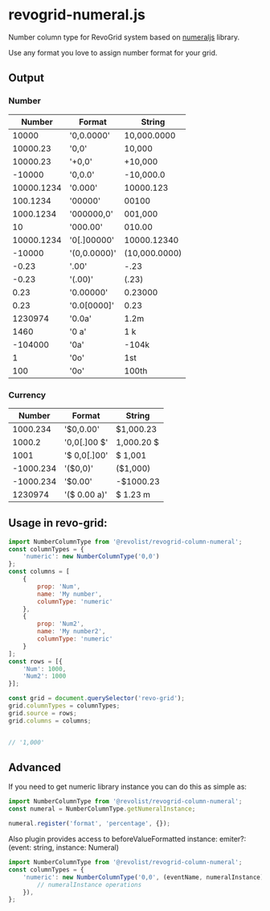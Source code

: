 # revogrid-numeral.js
Number column type for RevoGrid system based on [numeraljs](http://numeraljs.com) library.

Use any format you love to assign number format for your grid.

## Output

### Number

|Number|Format|String|
|--- |--- |--- |
|10000|'0,0.0000'|10,000.0000|
|10000.23|'0,0'|10,000|
|10000.23|'+0,0'|+10,000|
|-10000|'0,0.0'|-10,000.0|
|10000.1234|'0.000'|10000.123|
|100.1234|'00000'|00100|
|1000.1234|'000000,0'|001,000|
|10|'000.00'|010.00|
|10000.1234|'0[.]00000'|10000.12340|
|-10000|'(0,0.0000)'|(10,000.0000)|
|-0.23|'.00'|-.23|
|-0.23|'(.00)'|(.23)|
|0.23|'0.00000'|0.23000|
|0.23|'0.0[0000]'|0.23|
|1230974|'0.0a'|1.2m|
|1460|'0 a'|1 k|
|-104000|'0a'|-104k|
|1|'0o'|1st|
|100|'0o'|100th|

### Currency

|Number|Format|String|
|--- |--- |--- |
|1000.234|'$0,0.00'|$1,000.23|
|1000.2|'0,0[.]00 $'|1,000.20 $|
|1001|'$ 0,0[.]00'|$ 1,001|
|-1000.234|'($0,0)'|($1,000)|
|-1000.234|'$0.00'|-$1000.23|
|1230974|'($ 0.00 a)'|$ 1.23 m|



## Usage in revo-grid:

```js
import NumberColumnType from '@revolist/revogrid-column-numeral';
const columnTypes = {
    'numeric': new NumberColumnType('0,0')
};
const columns = [
    {
        prop: 'Num',
        name: 'My number',
        columnType: 'numeric'
    },
    {
        prop: 'Num2',
        name: 'My number2',
        columnType: 'numeric'
    }
];
const rows = [{
    'Num': 1000,
    'Num2': 1000
}];

const grid = document.querySelector('revo-grid');
grid.columnTypes = columnTypes;
grid.source = rows;
grid.columns = columns;


// '1,000'
```



## Advanced

If you need to get numeric library instance you can do this as simple as:

```js
import NumberColumnType from '@revolist/revogrid-column-numeral';
const numeral = NumberColumnType.getNumeralInstance;

numeral.register('format', 'percentage', {});
```

Also plugin provides access to beforeValueFormatted instance:
emiter?: (event: string, instance: Numeral)

```js
import NumberColumnType from '@revolist/revogrid-column-numeral';
const columnTypes = {
    'numeric': new NumberColumnType('0,0', (eventName, numeralInstance) => {
        // numeralInstance operations
    }),
};
```
